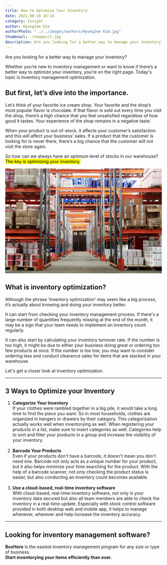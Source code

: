 ```yaml
---
title: How to Optimize Your Inventory
date: 2021-08-18 16:18
category: Insight
author: HyungJee Kim
authorPhoto: "../../images/authors/HyungJee Kim.jpg"
thumbnail: ./images/1.jpg
description: Are you looking for a better way to manage your inventory?
---
```


Are you looking for a better way to manage your inventory?

Whether you’re new to inventory management or want to know if there’s a better way to optimize your inventory, you’re on the right page. Today's topic is inventory management optimization.

## But first, let’s dive into the importance.

Let’s think of your favorite ice cream shop. Your favorite and the shop’s most popular flavor is chocolate. If that flavor is sold out every time you visit the shop, there’s a high chance that you feel unsatisfied regardless of how good it tastes. Your experience of the shop remains in a negative taste.

When your product is out-of-stock, it affects your customer’s satisfaction and this will affect your business’ sales. If a product that the customer is looking for is never there, there’s a big chance that the customer will not visit the store again.

So how can we always have an optimum level of stocks in our warehouse? <mark>The key is optimizing your inventory.</mark>

![](./images/2.jpg)

## What is inventory optimization?

Although the phrase ‘inventory optimization’ may seem like a big process, it’s actually about knowing and doing your inventory better.

It can start from checking your inventory management process. If there's a large number of quantities frequently missing at the end of the month, it may be a sign that your team needs to implement an inventory count regularly.

It can also start by calculating your inventory turnover rate. If the number is too high, it might be due to either your business doing great or ordering too few products at once. If the number is too low, you may want to consider ordering less and conduct clearance sales for items that are stacked in your warehouse.

Let's get a closer look at inventory optimization.

---

## 3 Ways to Optimize your Inventory

1. **Categorize Your Inventory**<br/>If your clothes were rambled together in a big pile, it would take a long time to find the piece you want. So in most households, clothes are organized in hangers or drawers by their category. This categorization actually works well when inventorying as well. When registering your products in a list, make sure to insert categories as well. Categories help to sort and filter your products in a group and increase the visibility of your inventory.<br/><br/>
2. **Barcode Your Products**<br/>Even if your products don't have a barcode, it doesn't mean you don't need one. Barcode not only acts as a unique number for your product, but it also helps minimize your time searching for the product. With the help of a barcode scanner, not only checking the product status is easier, but also conducting an inventory count becomes available.<br/><br/>
3. **Use a cloud-based, real-time inventory software**<br/>With cloud-based, real-time inventory software, not only is your inventory data secured but also all team members are able to check the inventory in a real-time update. Especially with stock control software provided in both desktop web and mobile app, it helps to manage whenever, wherever and help increase the inventory accuracy.

---

## Looking for inventory management software?

**BoxHero** is the easiest inventory management program for any size or type of business.<br/>
**Start inventorying your items efficiently than ever.**
